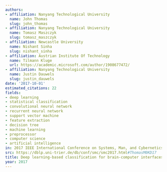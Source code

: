 ```yaml
---
authors:
- affiliation: Nanyang Technological University
  name: John Thomas
  slug: john_thomas
- affiliation: Nanyang Technological University
  name: Tomasz Maszczyk
  slug: tomasz_maszczyk
- affiliation: Newcastle University
  name: Nishant Sinha
  slug: nishant_sinha
- affiliation: Austrian Institute Of Technology
  name: Tilmann Kluge
  url: https://academic.microsoft.com/author/1908677472/
- affiliation: Nanyang Technological University
  name: Justin Dauwels
  slug: justin_dauwels
date: '2017-10-01'
estimated_citations: 22
fields:
- deep learning
- statistical classification
- convolutional neural network
- recurrent neural network
- support vector machine
- feature extraction
- decision tree
- machine learning
- preprocessor
- computer science
- artificial intelligence
in: 2017 IEEE International Conference on Systems, Man, and Cybernetics (SMC)
src: https://dblp.uni-trier.de/db/conf/smc/smc2017.html#ThomasM0KD17
title: Deep learning-based classification for brain-computer interfaces
year: 2017
---
```

